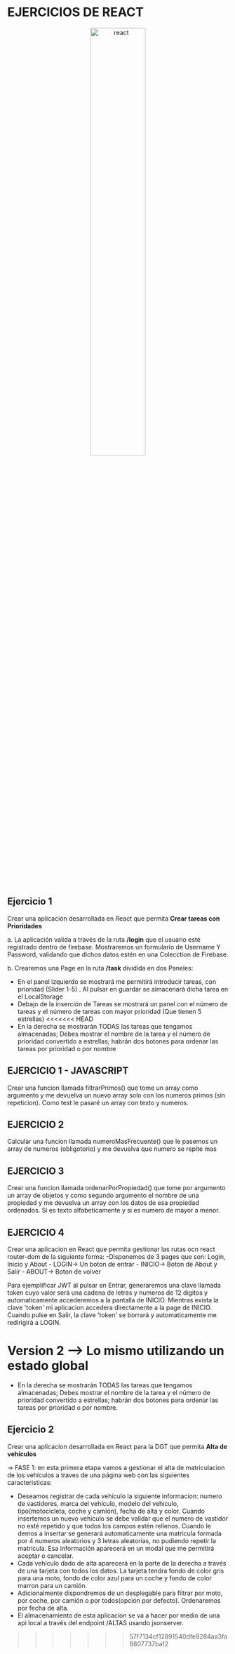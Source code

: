 # EJERCICIOS DE REACT

<center><img src="https://cdn2.hubspot.net/hubfs/2829524/h_react.jpg" width="50%" alt="react"/></center>

## Ejercicio 1

Crear una aplicación desarrollada en React que permita **Crear tareas con Prioridades**

a. La aplicación valida a través de la ruta **/login** que el usuario esté registrado dentro de firebase. Mostraremos un formulario de Username Y Password, validando que dichos datos estén en una Colecction de Firebase.

b. Crearemos una Page en la ruta **/task** dividida en dos Paneles:

- En el panel izquierdo se mostrará me permitirá introducir tareas, con prioridad (Slider 1-5) . Al pulsar en guardar se almacenará dicha tarea en el LocalStorage
- Debajo de la inserción de Tareas se mostrará un panel con el número de tareas y el número de tareas con mayor prioridad (Que tienen 5 estrellas)
<<<<<<< HEAD
- En la derecha se mostrarán TODAS las tareas que tengamos almacenadas; Debes mostrar el nombre de la tarea y el número de prioridad convertido a estrellas; habrán dos botones para ordenar las tareas por prioridad o por nombre


## EJERCICIO 1 - JAVASCRIPT

Crear una funcion llamada filtrarPrimos() que tome un array como argumento y me devuelva un nuevo array solo con los numeros primos (sin repeticion). Como test le pasaré un array con texto y numeros.

## EJERCICIO 2

Calcular una funcion llamada numeroMasFrecuente() que le pasemos un array de numeros (obligotorio) y me devuelva que numero se repite mas

## EJERCICIO 3

Crear una funcion llamada ordenarPorPropiedad() que tome por argumento un array de objetos y como segundo argumento el nombre de una propiedad y me devuelva un array con los datos de esa propiedad ordenados. Si es texto alfabeticamente y si es numero de mayor a menor.

## EJERCICIO 4



Crear una aplicacion en React que permita gestionar las rutas ocn react router-dom de la siguiente forma:
    -Disponemos de 3 pages que son: Login, Inicio y About
    - LOGIN-> Un boton de entrar
    - INICIO-> Boton de About y Salir
    - ABOUT-> Boton de volver

Para ejemplificar JWT al pulsar en Entrar, generaremos una clave llamada token cuyo valor será una cadena de letras y numeros de 12 digitos y automaticamente accederemos a la pantalla de INICIO. Mientras exista la clave 'token' mi aplicacion accedera directamente a la page de INICIO.
Cuando pulse en Salir, la clave 'token' se borrará y automaticamente me redirigirá a LOGIN.

Version 2 --> Lo mismo utilizando un estado global
=======
- En la derecha se mostrarán TODAS las tareas que tengamos almacenadas; Debes mostrar el nombre de la tarea y el número de prioridad convertido a estrellas; habrán dos botones para ordenar las tareas por prioridad o por nombre.

## Ejercicio 2

Crear una aplicacion desarrollada en React para la DGT que permita **Alta de vehículos**

-> FASE 1: en esta primera etapa vamos a gestionar el alta de matriculacion de los vehículos a traves de una página web con las siguientes caracteristicas:

- Deseamos registrar de cada vehículo la siguiente informacion: numero de vastidores, marca del vehículo, modelo del vehiculo, tipo(motocicleta, coche y camión), fecha de alta y color. Cuando insertemos un nuevo vehiculo se debe validar que el numero de vastidor no esté repetido y que todos los campos estén rellenos. Cuando le demos a insertar se generará automaticamente una matricula formada por 4 numeros aleatorios y 3 letras aleatorias, no pudiendo repetir la matrícula. Esa información aparecerá en un modal que me permitirá aceptar o cancelar.
- Cada vehículo dado de alta aparecerá en la parte de la derecha a través de una tarjeta con todos los datos. La tarjeta tendra fondo de color gris para una moto, fondo de color azul para un coche y fondo de color marron para un camión. 
- Adicionalmente dispondremos de un desplegable para filtrar por moto, por coche, por camión o por todos(opción por defecto). Ordenaremos por fecha de alta.
- El almacenamiento de esta aplicacion se va a hacer por medio de una api local a través del endpoint /ALTAS usando jsonserver.
>>>>>>> 57f7134cf12891540dfe8284aa3fa8807737baf2

